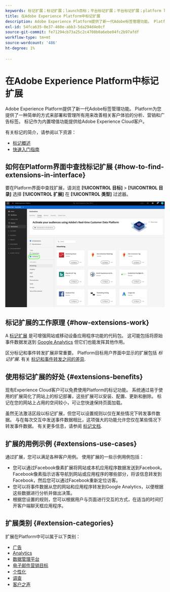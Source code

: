 ```yaml
---
keywords: 标记扩展；标记扩展；launch目标；平台标记扩展；平台标记扩展；platform launch目标
title: 在Adobe Experience Platform中标记扩展
description: Adobe Experience Platform提供了新一代Adobe标签管理功能。 Platform为您提供了一种简单的方式来部署和管理所有用来改善相关客户体验的分析、营销和广告标签。
exl-id: 54fca635-0e37-460e-abb3-5da294d4e0cf
source-git-commit: fe71294cb73a25c2c4708b0a6ebe04fc2b97afdf
workflow-type: tm+mt
source-wordcount: '486'
ht-degree: 1%

---
```


# 在Adobe Experience Platform中标记扩展

Adobe Experience Platform提供了新一代Adobe标签管理功能。 Platform为您提供了一种简单的方式来部署和管理所有用来改善相关客户体验的分析、营销和广告标签。 标记作为内置增值功能提供给Adobe Experience Cloud客户。

有关标记的简介，请参阅以下资源：

- [标记概述](../../../tags/home.md)
- [快速入门指南](../../../tags/quick-start/quick-start.md)

## 如何在Platform界面中查找标记扩展 {#how-to-find-extensions-in-interface}

要在Platform界面中查找扩展，请浏览 **[!UICONTROL 目标]** > **[!UICONTROL 目录]** 选择 **[!UICONTROL 扩展]** 在 **[!UICONTROL 类型]** 过滤器。

![界面中的扩展筛选器](../../assets/catalog/launch-extensions/filter.png)

## 标记扩展的工作原理 {#how-extensions-work}

A [标记扩展](../../../tags/home.md#extensions) 是可增强网站或移动设备应用程序功能的代码包。 这可能包括将原始事件数据发送到 [Google Analytics](/help/destinations/catalog/analytics/google-universal-analytics.md) 但它们也能发挥其他作用。

区分标记和事件转发扩展非常重要。 Platform目标用户界面中显示的扩展包括 *标记扩展*. 有关 [标记和事件转发之间的差异](/help/tags/ui/event-forwarding/overview.md#differences-between-event-forwarding-and-tags).



<!--

Extensions forward raw event data to several types of destinations. Think of extensions as an **Event Forwarding** type of destination. This is a simpler type of integration with destination platforms, which only forwards raw event data. Examples of those are the [Gainsight personalization extension](../personalization/gainsight.md) or the [Confirmit Voice of the Customer extension](../voice/confirmit-digital-feedback.md).

**Profile/Segment Export** destinations in Adobe Experience Platform capture event data, combine it with other data sources, apply segmentation, and export segments and qualified profiles to destinations. Examples of those are the [Amazon S3 cloud storage destination](../cloud-storage/amazon-s3.md) or the [Google Display & Video 360 advertising destination](../advertising/google-dv360.md).

![Tag extensions compared to other destinations](../../assets/common/launch-and-other-destinations.png)

-->

## 使用标记扩展的好处 {#extensions-benefits}

现有Experience Cloud客户可以免费使用Platform的标记功能。 系统通过易于使用的扩展简化了网站上的标记部署，这些扩展可以安装、配置、更新和删除。 标记在您的网站上占用的空间较小，可让您快速保持页面加载。

虽然无法激活区段以标记扩展，但您可以设置规则以仅在某些情况下转发事件数据。 与在每次交互中发送事件数据相比，这项强大的功能允许您仅在某些情况下转发事件数据。 有关更多信息，请参阅 [标记文档](../../../tags/ui/managing-resources/rules.md).

## 扩展的用例示例 {#extensions-use-cases}

通过扩展，您可以满足各种客户用例。 使用扩展的一些示例用例包括：

- 您可以通过Facebook像素扩展将网站或本机应用程序数据发送到Facebook。 Facebook像素指示访客导航到网站或应用程序的哪些部分，将该信息转发到Facebook，然后您可以通过Facebook重新定位访客。
- 您可以将事件数据从您的网站和应用程序转发到Google Analytics，以便根据这些数据进行分析并做出决策。
- 根据您设置的规则，您可以根据用户与页面进行交互的方式，在适当的时间打开客户端聊天框应用程序。

## 扩展类别 {#extension-categories}

扩展在Platform中可以属于以下类别：

- [广告](../advertising/overview.md)
- [Analytics](../analytics/overview.md)
- [数据管理平台](../data-management/overview.md)
- [电子邮件营销目标](../email-marketing/overview.md)
- [个性化](../personalization/overview.md)
- [调查](../survey/overview.md)
- [客户之声](../voice/overview.md)
